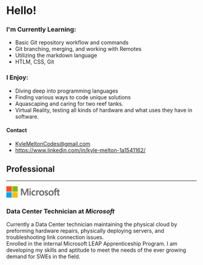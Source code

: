 # Hello!

### **I'm Currently Learning:**
- Basic Git repository workflow and commands
- Git branching, merging, and working with Remotes
- Utilizing the markdown language
- HTLM, CSS, Git

### **I Enjoy:**
- Diving deep into programming languages
- Finding various ways to code unique solutions
- Aquascaping and caring for two reef tanks.
- Virtual Reality, testing all kinds of hardware and what uses they have in software.

#### **Contact**
- KyleMeltonCodes@gmail.com
- https://www.linkedin.com/in/kyle-melton-1a1541162/

## **Professional**
---
![Ms Logo](microsoft.png)
### **Data Center Technician at *Microsoft***
Currently a Data Center technician maintaining the physical cloud by preforming hardware repairs, physically deploying servers, and troubleshooting link connection issues.  
Enrolled in the internal Microsoft LEAP Apprenticeship Program. I am developing my skills and aptitude
to meet the needs of the ever growing demand for SWEs in the field.